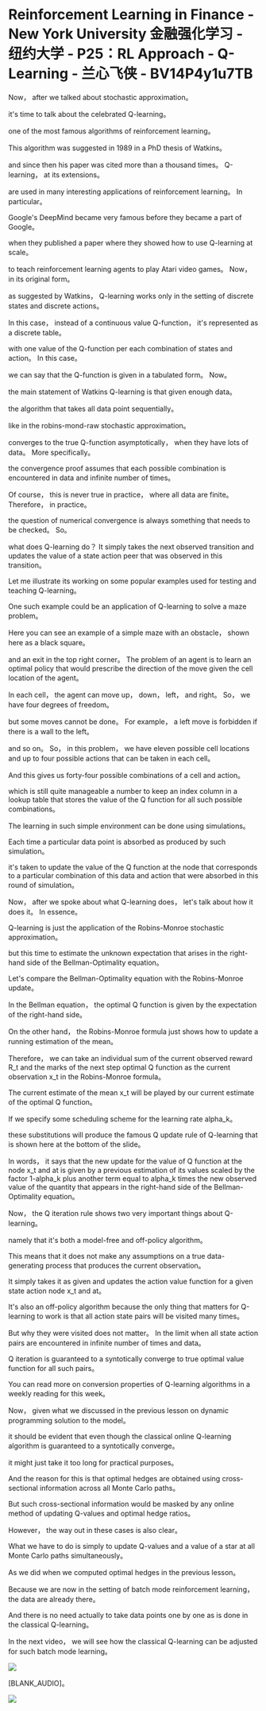 # Reinforcement Learning in Finance - New York University 金融强化学习 - 纽约大学 - P25：RL Approach - Q-Learning - 兰心飞侠 - BV14P4y1u7TB

 Now， after we talked about stochastic approximation。

 it's time to talk about the celebrated Q-learning。

 one of the most famous algorithms of reinforcement learning。

 This algorithm was suggested in 1989 in a PhD thesis of Watkins。

 and since then his paper was cited more than a thousand times。 Q-learning， at its extensions。

 are used in many interesting applications of reinforcement learning。 In particular。

 Google's DeepMind became very famous before they became a part of Google。

 when they published a paper where they showed how to use Q-learning at scale。

 to teach reinforcement learning agents to play Atari video games。 Now， in its original form。

 as suggested by Watkins， Q-learning works only in the setting of discrete states and discrete actions。

 In this case， instead of a continuous value Q-function， it's represented as a discrete table。

 with one value of the Q-function per each combination of states and action。 In this case。

 we can say that the Q-function is given in a tabulated form。 Now。

 the main statement of Watkins Q-learning is that given enough data。

 the algorithm that takes all data point sequentially。

 like in the robins-mond-raw stochastic approximation。

 converges to the true Q-function asymptotically， when they have lots of data。 More specifically。

 the convergence proof assumes that each possible combination is encountered in data and infinite number of times。

 Of course， this is never true in practice， where all data are finite。 Therefore， in practice。

 the question of numerical convergence is always something that needs to be checked。 So。

 what does Q-learning do？ It simply takes the next observed transition and updates the value of a state action peer that was observed in this transition。

 Let me illustrate its working on some popular examples used for testing and teaching Q-learning。

 One such example could be an application of Q-learning to solve a maze problem。

 Here you can see an example of a simple maze with an obstacle， shown here as a black square。

 and an exit in the top right corner。 The problem of an agent is to learn an optimal policy that would prescribe the direction of the move given the cell location of the agent。

 In each cell， the agent can move up， down， left， and right。 So， we have four degrees of freedom。

 but some moves cannot be done。 For example， a left move is forbidden if there is a wall to the left。

 and so on。 So， in this problem， we have eleven possible cell locations and up to four possible actions that can be taken in each cell。

 And this gives us forty-four possible combinations of a cell and action。

 which is still quite manageable a number to keep an index column in a lookup table that stores the value of the Q function for all such possible combinations。

 The learning in such simple environment can be done using simulations。

 Each time a particular data point is absorbed as produced by such simulation。

 it's taken to update the value of the Q function at the node that corresponds to a particular combination of this data and action that were absorbed in this round of simulation。

 Now， after we spoke about what Q-learning does， let's talk about how it does it。 In essence。

 Q-learning is just the application of the Robins-Monroe stochastic approximation。

 but this time to estimate the unknown expectation that arises in the right-hand side of the Bellman-Optimality equation。

 Let's compare the Bellman-Optimality equation with the Robins-Monroe update。

 In the Bellman equation， the optimal Q function is given by the expectation of the right-hand side。

 On the other hand， the Robins-Monroe formula just shows how to update a running estimation of the mean。

 Therefore， we can take an individual sum of the current observed reward R_t and the marks of the next step optimal Q function as the current observation x_t in the Robins-Monroe formula。

 The current estimate of the mean x_t will be played by our current estimate of the optimal Q function。

 If we specify some scheduling scheme for the learning rate alpha_k。

 these substitutions will produce the famous Q update rule of Q-learning that is shown here at the bottom of the slide。

 In words， it says that the new update for the value of Q function at the node x_t and at is given by a previous estimation of its values scaled by the factor 1-alpha_k plus another term equal to alpha_k times the new observed value of the quantity that appears in the right-hand side of the Bellman-Optimality equation。

 Now， the Q iteration rule shows two very important things about Q-learning。

 namely that it's both a model-free and off-policy algorithm。

 This means that it does not make any assumptions on a true data-generating process that produces the current observation。

 It simply takes it as given and updates the action value function for a given state action node x_t and at。

 It's also an off-policy algorithm because the only thing that matters for Q-learning to work is that all action state pairs will be visited many times。

 But why they were visited does not matter。 In the limit when all state action pairs are encountered in infinite number of times and data。

 Q iteration is guaranteed to a syntotically converge to true optimal value function for all such pairs。

 You can read more on conversion properties of Q-learning algorithms in a weekly reading for this week。

 Now， given what we discussed in the previous lesson on dynamic programming solution to the model。

 it should be evident that even though the classical online Q-learning algorithm is guaranteed to a syntotically converge。

 it might just take it too long for practical purposes。

 And the reason for this is that optimal hedges are obtained using cross-sectional information across all Monte Carlo paths。

 But such cross-sectional information would be masked by any online method of updating Q-values and optimal hedge ratios。

 However， the way out in these cases is also clear。

 What we have to do is simply to update Q-values and a value of a star at all Monte Carlo paths simultaneously。

 As we did when we computed optimal hedges in the previous lesson。

 Because we are now in the setting of batch mode reinforcement learning， the data are already there。

 And there is no need actually to take data points one by one as is done in the classical Q-learning。

 In the next video， we will see how the classical Q-learning can be adjusted for such batch mode learning。



![](img/366c69fa21211a8696877b658967c6ed_1.png)

 [BLANK_AUDIO]。

![](img/366c69fa21211a8696877b658967c6ed_3.png)